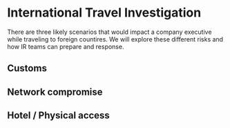 # International Travel Investigation

There are three likely scenarios that would impact a company executive while traveling to foreign countires. We will explore these different risks and how IR teams can prepare and response.

## Customs

## Network compromise

## Hotel / Physical access

